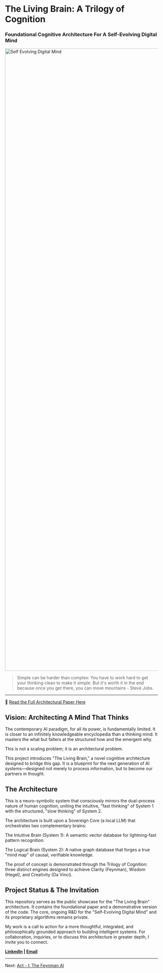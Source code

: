 # The Living Brain: A Trilogy of Cognition
### Foundational Cognitive Architecture For A Self-Evolving Digital Mind

<img width="2048" alt="Self Evolving Digital Mind" src="https://github.com/user-attachments/assets/13a51bf2-9991-40eb-9c4a-417f48ad0c85" />

> Simple can be harder than complex: You have to work hard to get your thinking clean to make it simple. But it's worth it in the end because once you get there, you can move mountains - Steve Jobs.

---

📄 [Read the Full Architectural Paper Here](https://github.com/mesidd/TheLivingBrain-Showcase/blob/main/paper/The_Living_Brain_Palace_SS.pdf)

## Vision: Architecting A Mind That Thinks

The contemporary AI paradigm, for all its power, is fundamentally limited. It is closer to an infinitely knowledgeable encyclopedia than a thinking mind. It masters the what but falters at the structured how and the emergent why.

This is not a scaling problem; it is an architectural problem.

This project introduces "The Living Brain," a novel cognitive architecture designed to bridge this gap. It is a blueprint for the next generation of AI systems—designed not merely to process information, but to become our partners in thought.

## The Architecture

This is a neuro-symbolic system that consciously mirrors the dual-process nature of human cognition, uniting the intuitive, "fast thinking" of System 1 with the structured, "slow thinking" of System 2.

The architecture is built upon a Sovereign Core (a local LLM) that orchestrates two complementary brains:

The Intuitive Brain (System 1): A semantic vector database for lightning-fast pattern recognition.

The Logical Brain (System 2): A native graph database that forges a true "mind map" of causal, verifiable knowledge.

The proof of concept is demonstrated through the Trilogy of Cognition: three distinct engines designed to achieve Clarity (Feynman), Wisdom (Hegel), and Creativity (Da Vinci).

## Project Status & The Invitation

This repository serves as the public showcase for the "The Living Brain" architecture. It contains the foundational paper and a demonstrative version of the code. The core, ongoing R&D for the "Self-Evolving Digital Mind" and its proprietary algorithms remains private.

My work is a call to action for a more thoughtful, integrated, and philosophically grounded approach to building intelligent systems. For collaboration, inquiries, or to discuss this architecture in greater depth, I invite you to connect.

**[LinkedIn](https://www.linkedin.com/in/siddhartha-sharma-ai) | [Email](mailto:siddhartha1234sharma@gmail.com)**

---

Next: [Act - I: The Feynman AI](https://github.com/mesidd/TheLivingBrain-Showcase/blob/main/acts/act-i-The-Feynaman-AI.md)
